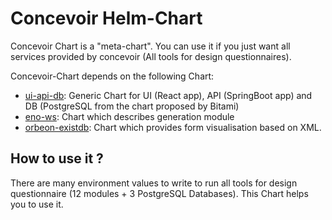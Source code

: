 # Concevoir Helm-Chart

Concevoir Chart is a "meta-chart".
You can use it if you just want all services provided by concevoir (All tools for design questionnaires).

Concevoir-Chart depends on the following Chart:

- [ui-api-db](../ui-api-db/): Generic Chart for UI (React app), API (SpringBoot app) and DB (PostgreSQL from the chart proposed by Bitami)
- [eno-ws](../eno-ws/): Chart which describes generation module
- [orbeon-existdb](../orbeon-existdb/): Chart which provides form visualisation based on XML.

## How to use it ?

There are many environment values to write to run all tools for design questionnaire (12 modules + 3 PostgreSQL Databases).
This Chart helps you to use it.
